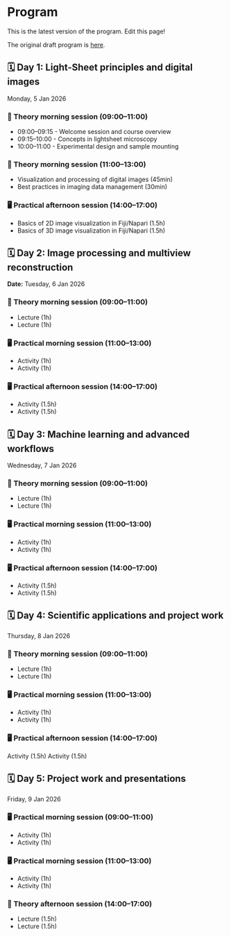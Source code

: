 # Program

This is the latest version of the program. Edit this page!

The original draft program is [here](draft_program.md).

## 🗓️ Day 1: Light-Sheet principles and digital images
Monday, 5 Jan 2026

### 🧠 Theory morning session (09:00–11:00)
- 09:00–09:15 - Welcome session and course overview
- 09:15–10:00 - Concepts in lightsheet microscopy
- 10:00–11:00 - Experimental design and sample mounting

### 🧠 Theory morning session (11:00–13:00)
- Visualization and processing of digital images (45min)
- Best practices in imaging data management (30min)

### 🖥️ Practical afternoon session (14:00–17:00)
- Basics of 2D image visualization in Fiji/Napari (1.5h)
- Basics of 3D image visualization in Fiji/Napari (1.5h)

## 🗓️ Day 2: Image processing and multiview reconstruction
**Date:** Tuesday, 6 Jan 2026

### 🧠 Theory morning session (09:00–11:00)
- Lecture (1h)
- Lecture (1h)

### 🖥️ Practical morning session (11:00–13:00)
- Activity (1h)
- Activity (1h)

### 🖥️ Practical afternoon session (14:00–17:00)
- Activity (1.5h)
- Activity (1.5h)

## 🗓️ Day 3: Machine learning and advanced workflows
Wednesday, 7 Jan 2026

### 🧠 Theory morning session (09:00–11:00)
- Lecture (1h)
- Lecture (1h)

### 🖥️ Practical morning session (11:00–13:00)
- Activity (1h)
- Activity (1h)

### 🖥️ Practical afternoon session (14:00–17:00)
- Activity (1.5h)
- Activity (1.5h)

## 🗓️ Day 4: Scientific applications and project work
Thursday, 8 Jan 2026

### 🧠 Theory morning session (09:00–11:00)
- Lecture (1h)
- Lecture (1h)

### 🖥️ Practical morning session (11:00–13:00)
- Activity (1h)
- Activity (1h)

### 🖥️ Practical afternoon session (14:00–17:00)
Activity (1.5h)
Activity (1.5h)

## 🗓️ Day 5: Project work and presentations
Friday, 9 Jan 2026

### 🖥️ Practical morning session (09:00–11:00)
- Activity (1h)
- Activity (1h)

### 🖥️ Practical morning session (11:00–13:00)
- Activity (1h)
- Activity (1h)

### 🧠 Theory afternoon session (14:00–17:00)
- Lecture (1.5h)
- Lecture (1.5h) 
